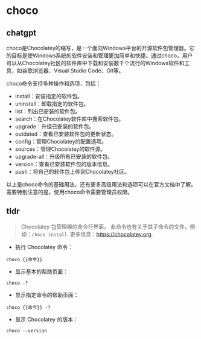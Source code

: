 # choco 
## chatgpt 
choco是Chocolatey的缩写，是一个面向Windows平台的开源软件包管理器。它的目标是使Windows系统的软件安装和管理更加简单和快捷。通过choco，用户可以从Chocolatey社区的软件库中下载和安装数千个流行的Windows软件和工具，如谷歌浏览器、Visual Studio Code、Git等。

choco命令支持多种操作和选项，包括：

- install：安装指定的软件包。
- uninstall：卸载指定的软件包。
- list：列出已安装的软件包。
- search：在Chocolatey软件库中搜索软件包。
- upgrade：升级已安装的软件包。
- outdated：查看已安装软件包的更新状态。
- config：管理Chocolatey的配置选项。
- sources：管理Chocolatey的软件源。
- upgrade-all：升级所有已安装的软件包。
- version：查看已安装软件包的版本信息。
- push：将自己的软件包上传到Chocolatey社区。

以上是choco命令的基础用法，还有更多高级用法和选项可以在官方文档中了解。需要特别注意的是，使用choco命令需要管理员权限。 

## tldr 
 
> Chocolatey 包管理器的命令行界面。
> 此命令也有关于其子命令的文件，例如：`choco install`.
> 更多信息：<https://chocolatey.org>.

- 执行 Chocolatey 命令：

`choco {{命令}}`

- 显示基本的帮助页面：

`choco -?`

- 显示指定命令的帮助页面：

`choco {{命令}} -?`

- 显示 Chocolatey 的版本：

`choco --version`
